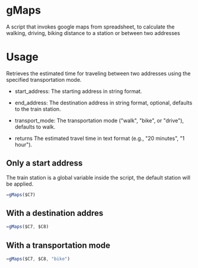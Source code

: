 # gMaps
A script that invokes google maps from spreadsheet, to calculate the walking, driving, biking distance to a station or between two addresses

# Usage

Retrieves the estimated time for traveling between two addresses using the specified transportation mode.

* start_address: The starting address in string format.

* end_address: The destination address in string format, optional, defaults to the train station.

* transport_mode: The transportation mode ("walk", "bike", or "drive"), defaults to walk.

* returns The estimated travel time in text format (e.g., "20 minutes", "1 hour").
## Only a start address
The train station is a global variable inside the script, the default station will be applied.

```js
=gMaps($C7)
```
## With a destination addres
```js
=gMaps($C7, $C8)
```
## With a transportation mode
```js
=gMaps($C7, $C8, "bike")
```



